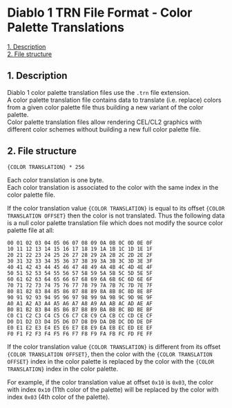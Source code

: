 # Diablo 1 TRN File Format - Color Palette Translations

[1. Description](#1-description)  
[2. File structure](#2-file-structure)  


## 1. Description

Diablo 1 color palette translation files use the `.trn` file extension.  
A color palette translation file contains data to translate (i.e. replace) colors from a given color palette file thus building a new variant of the color palette.  
Color palette translation files allow rendering CEL/CL2 graphics with different color schemes without building a new full color palette file.


## 2. File structure

```
{COLOR TRANSLATION} * 256
```

Each color translation is one byte.  
Each color translation is associated to the color with the same index in the color palette file.  

If the color translation value `{COLOR TRANSLATION}` is equal to its offset `{COLOR TRANSLATION OFFSET}` then the color is not translated. Thus the following data is a null color palette translation file which does not modify the source color palette file at all:

```
00 01 02 03 04 05 06 07 08 09 0A 0B 0C 0D 0E 0F
10 11 12 13 14 15 16 17 18 19 1A 1B 1C 1D 1E 1F
20 21 22 23 24 25 26 27 28 29 2A 2B 2C 2D 2E 2F
30 31 32 33 34 35 36 37 38 39 3A 3B 3C 3D 3E 3F
40 41 42 43 44 45 46 47 48 49 4A 4B 4C 4D 4E 4F
50 51 52 53 54 55 56 57 58 59 5A 5B 5C 5D 5E 5F
60 61 62 63 64 65 66 67 68 69 6A 6B 6C 6D 6E 6F
70 71 72 73 74 75 76 77 78 79 7A 7B 7C 7D 7E 7F
80 81 82 83 84 85 86 87 88 89 8A 8B 8C 8D 8E 8F
90 91 92 93 94 95 96 97 98 99 9A 9B 9C 9D 9E 9F
A0 A1 A2 A3 A4 A5 A6 A7 A8 A9 AA AB AC AD AE AF
B0 B1 B2 B3 B4 B5 B6 B7 B8 B9 BA BB BC BD BE BF
C0 C1 C2 C3 C4 C5 C6 C7 C8 C9 CA CB CC CD CE CF
D0 D1 D2 D3 D4 D5 D6 D7 D8 D9 DA DB DC DD DE DF
E0 E1 E2 E3 E4 E5 E6 E7 E8 E9 EA EB EC ED EE EF
F0 F1 F2 F3 F4 F5 F6 F7 F8 F9 FA FB FC FD FE FF
```

If the color translation value `{COLOR TRANSLATION}` is different from its offset `{COLOR TRANSLATION OFFSET}`, then the color with the `{COLOR TRANSLATION OFFSET}` index in the color palette is replaced by the color with the `{COLOR TRANSLATION}` index in the color palette.

For example, if the color translation value at offset `0x10` is `0x03`, the color with index `0x10` (11th color of the palette) will be replaced by the color with index `0x03` (4th color of the palette).

